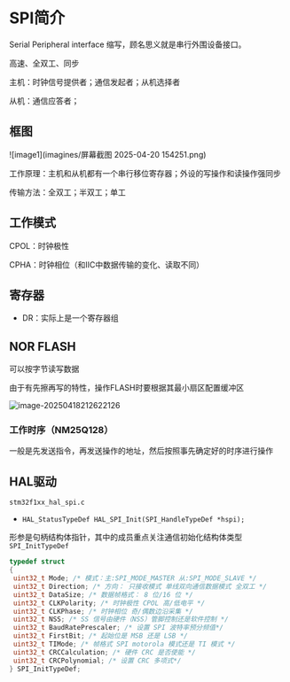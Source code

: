 # SPI简介

Serial Peripheral interface 缩写，顾名思义就是串行外围设备接口。

高速、全双工、同步

主机：时钟信号提供者；通信发起者；从机选择者

从机：通信应答者；

## 框图

![image1](imagines/屏幕截图 2025-04-20 154251.png)

工作原理：主机和从机都有一个串行移位寄存器；外设的写操作和读操作强同步

传输方法：全双工；半双工；单工

## 工作模式

CPOL：时钟极性

CPHA：时钟相位（和IIC中数据传输的变化、读取不同）

## 寄存器

- DR：实际上是一个寄存器组

## NOR FLASH

可以按字节读写数据

由于有先擦再写的特性，操作FLASH时要根据其最小扇区配置缓冲区

![image-20250418212622126](C:\Users\17721\AppData\Roaming\Typora\typora-user-images\image-20250418212622126.png)

### 工作时序（NM25Q128）

一般是先发送指令，再发送操作的地址，然后按照事先确定好的时序进行操作

## HAL驱动 

`stm32f1xx_hal_spi.c`

- `HAL_StatusTypeDef HAL_SPI_Init(SPI_HandleTypeDef *hspi);`

形参是句柄结构体指针，其中的成员重点关注通信初始化结构体类型 `SPI_InitTypeDef`

```c
typedef struct
{
 uint32_t Mode; /* 模式：主:SPI_MODE_MASTER 从:SPI_MODE_SLAVE */
 uint32_t Direction; /* 方向： 只接收模式 单线双向通信数据模式 全双工 */
 uint32_t DataSize; /* 数据帧格式： 8 位/16 位 */
 uint32_t CLKPolarity; /* 时钟极性 CPOL 高/低电平 */
 uint32_t CLKPhase; /* 时钟相位 奇/偶数边沿采集 */
 uint32_t NSS; /* SS 信号由硬件（NSS）管脚控制还是软件控制 */
 uint32_t BaudRatePrescaler; /* 设置 SPI 波特率预分频值*/
 uint32_t FirstBit; /* 起始位是 MSB 还是 LSB */
 uint32_t TIMode; /* 帧格式 SPI motorola 模式还是 TI 模式 */
 uint32_t CRCCalculation; /* 硬件 CRC 是否使能 */
 uint32_t CRCPolynomial; /* 设置 CRC 多项式*/
} SPI_InitTypeDef;
```

























